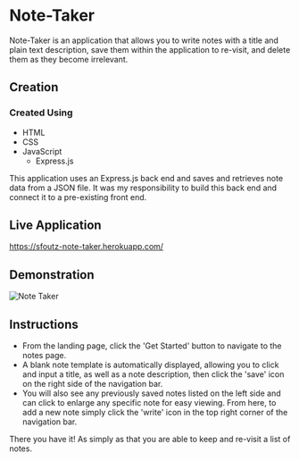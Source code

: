 # Note-Taker #

Note-Taker is an application that allows you to write notes with a title and plain text description, save them within the application to re-visit, and delete them as they become irrelevant.

## Creation ## 

### Created  Using ###
* HTML
* CSS
* JavaScript
  - Express.js

This application uses an Express.js back end and saves and retrieves note data from a JSON file. It was my responsibility to build this back end and connect it to a pre-existing front end. 


## Live Application ##

https://sfoutz-note-taker.herokuapp.com/

## Demonstration ##

![Note Taker](https://user-images.githubusercontent.com/68661461/95694515-a8ae0c00-0bef-11eb-8f21-b6df0a052333.gif)

## Instructions ##

* From the landing page, click the 'Get Started' button to navigate to the notes page. 
* A blank note template is automatically displayed, allowing you to click and input a title, as well as a note description, then click the 'save' icon on the right side of the navigation bar. 
* You will also see any previously saved notes listed on the left side and can click to enlarge any specific note for easy viewing. From here, to add a new note simply click the 'write' icon in the top right corner of the navigation bar.

There you have it! As simply as that you are able to keep and re-visit a list of notes. 

